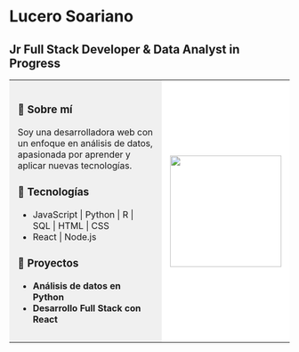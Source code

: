 

<!--
**LuceroDev/LuceroDev** is a ✨ _special_ ✨ repository because its `README.md` (this file) appears on your GitHub profile.

Here are some ideas to get you started:

- 🔭 I’m currently working on ...
- 🌱 I’m currently learning ...
- 👯 I’m looking to collaborate on ...
- 🤔 I’m looking for help with ...
- 💬 Ask me about ...
- 📫 How to reach me: ...
- 😄 Pronouns: ...
- ⚡ Fun fact: ...
-->

<h1 align="left">Lucero Soariano</h1>
<h2 align="left">Jr Full Stack Developer & Data Analyst in Progress</h2>

<table>
<tr>
<td style="background-color:#f0f0f0; padding: 15px;">

### 🌟 Sobre mí
Soy una desarrolladora web con un enfoque en análisis de datos, apasionada por aprender y aplicar nuevas tecnologías.

### 🔧 Tecnologías
- JavaScript | Python | R | SQL | HTML | CSS
- React | Node.js

### 🚀 Proyectos
- **Análisis de datos en Python**
- **Desarrollo Full Stack con React**

</td>
<td align="right" style="background-color:#ffffff; padding: 15px;">

<img src="https://media.giphy.com/media/xT9IgzoKnwFNmISR8I/giphy.gif" width="200"/>

</td>
</tr>
</table>

